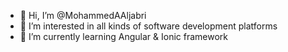 - 👋 Hi, I’m @MohammedAAljabri
- 👀 I’m interested in all kinds of software development platforms
- 🌱 I’m currently learning Angular & Ionic framework
<!-- - 💞️ I’m looking to collaborate on ...

- 📫 Reach me through my email
-->

<!---
MohammedAAljabri/MohammedAAljabri is a ✨ special ✨ repository because its `README.md` (this file) appears on your GitHub profile.
You can click the Preview link to take a look at your changes.
--->
